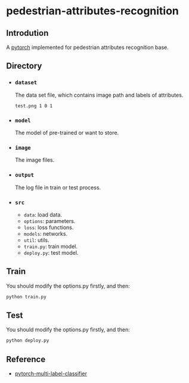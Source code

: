 # pedestrian-attributes-recognition

## Introdution

A [pytorch](https://github.com/pytorch/pytorch) implemented for pedestrian attributes recognition base. 

## Directory

- ### ```dataset```
  
  The data set file, which contains image path and labels of attributes.
  
  ```
  test.png 1 0 1
  ```
  
- ### ```model```
  
  The model of pre-trained or want to store.
  
- ### ```image```
  
  The image files.
  
- ### ```output```

  The log file in train or test process.

- ### ```src```
  
  - ```data```:  load data.
  - ```options```: parameters.
  - ```loss```: loss functions.
  - ```models```: networks.
  - ```util```: utils.
  - ```train.py```: train model.
  - ```deploy.py```: test model.

## Train

You should modify the options.py firstly, and then:

```python
python train.py
```

## Test

You should modify the options.py firstly, and then:

```python
python deploy.py
```

## Reference

- [pytorch-multi-label-classifier](https://github.com/pangwong/pytorch-multi-label-classifier)

  
